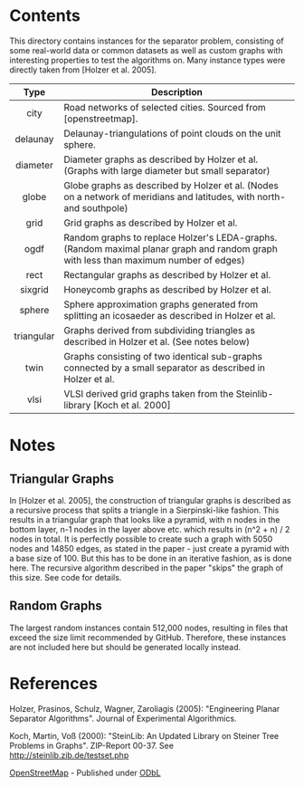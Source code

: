 # Contents

This directory contains instances for the separator problem, consisting of some real-world data or common datasets as
well as custom graphs with interesting properties to test the algorithms on.
Many instance types were directly taken from [Holzer et al. 2005].


| Type          |                                                                                     Description                                                                                    |
|:-------------:|------------------------------------------------------------------------------------------------------------------------------------------------------------------------------------|
| city          | Road networks of selected cities. Sourced from [openstreetmap].                                                                                                                    |
| delaunay      | Delaunay-triangulations of point clouds on the unit sphere.                                                                                                                        | 
| diameter      | Diameter graphs as described by Holzer et al.  (Graphs with large diameter but small separator)                                                                                    |
| globe         | Globe graphs as described by Holzer et al.  (Nodes on a network of meridians and latitudes, with north- and southpole)                                                             |
| grid          | Grid graphs as described by Holzer et al.                                                                                                                                          |
| ogdf          | Random graphs to replace Holzer's LEDA-graphs.  (Random maximal planar graph and random graph with less than maximum number of edges)                                              |
| rect          | Rectangular graphs as described by Holzer et al.                                                                                                                                   |
| sixgrid       | Honeycomb graphs as described by Holzer et al.                                                                                                                                     |
| sphere        | Sphere approximation graphs generated from splitting an icosaeder as described in Holzer et al.                                                                                    |
| triangular    | Graphs derived from subdividing triangles as described in Holzer et al. (See notes below)                                                                                          |
| twin          | Graphs consisting of two identical sub-graphs connected by a small separator as described in Holzer et al.                                                                         |
| vlsi          | VLSI derived grid graphs taken from the Steinlib-library [Koch et al. 2000]                                                                                                        |


# Notes

## Triangular Graphs
In [Holzer et al. 2005], the construction of triangular graphs is described as a recursive process that splits a 
triangle in a Sierpinski-like fashion. This results in a triangular graph that looks like a pyramid, with n nodes in the 
bottom layer, n-1 nodes in the layer above etc. which results in (n^2 + n) / 2 nodes in total. 
It is perfectly possible to create such a graph with 5050 nodes and 14850 edges, as stated in the paper - just create a
pyramid with a base size of 100. But this has to be done in an iterative fashion, as is done here. The recursive 
algorithm described in the paper "skips" the graph of this size. See code for details.

## Random Graphs
The largest random instances contain 512,000 nodes, resulting in files that exceed the size limit recommended by GitHub.
Therefore, these instances are not included here but should be generated locally instead.


# References
Holzer, Prasinos, Schulz, Wagner, Zaroliagis (2005): "Engineering Planar Separator Algorithms". Journal of Experimental Algorithmics.

Koch, Martin, Voß (2000): "SteinLib: An Updated Library on Steiner Tree Problems in Graphs". ZIP-Report 00-37. See http://steinlib.zib.de/testset.php

<a href="https://www.openstreetmap.org/">OpenStreetMap</a> - Published under <a href="https://opendatacommons.org/licenses/odbl/">ODbL</a>